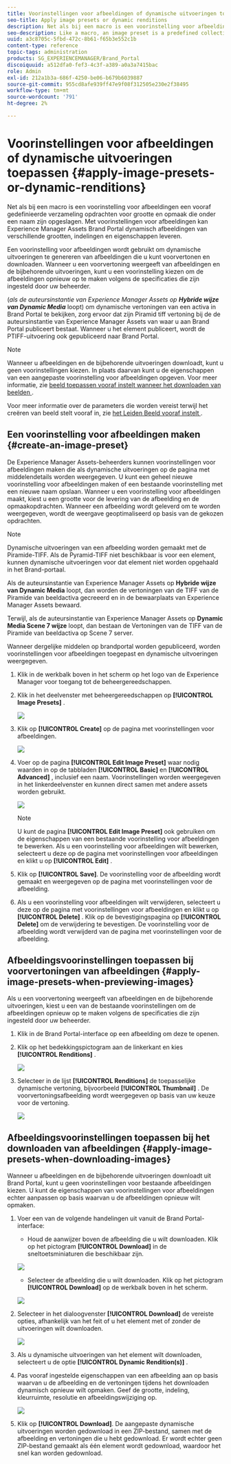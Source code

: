 ```yaml
---
title: Voorinstellingen voor afbeeldingen of dynamische uitvoeringen toepassen
seo-title: Apply image presets or dynamic renditions
description: Net als bij een macro is een voorinstelling voor afbeeldingen een vooraf gedefinieerde verzameling opdrachten voor grootte en opmaak die onder een naam zijn opgeslagen. Met voorinstellingen voor afbeeldingen kan Experience Manager Assets Brand Portal dynamisch afbeeldingen van verschillende grootten, indelingen en eigenschappen leveren.
seo-description: Like a macro, an image preset is a predefined collection of sizing and formatting commands saved under a name. Image presets enable Experience Manager Assets Brand Portal to dynamically deliver images of different sizes, formats, and properties.
uuid: a3c8705c-5fbd-472c-8b61-f65b3e552c1b
content-type: reference
topic-tags: administration
products: SG_EXPERIENCEMANAGER/Brand_Portal
discoiquuid: a512dfa0-fef3-4c3f-a389-a0a3a7415bac
role: Admin
exl-id: 212a1b3a-686f-4250-be06-b679b6039887
source-git-commit: 955cd8afe939ff47e9f08f312505e230e2f38495
workflow-type: tm+mt
source-wordcount: '791'
ht-degree: 2%

---
```


# Voorinstellingen voor afbeeldingen of dynamische uitvoeringen toepassen {#apply-image-presets-or-dynamic-renditions}

Net als bij een macro is een voorinstelling voor afbeeldingen een vooraf gedefinieerde verzameling opdrachten voor grootte en opmaak die onder een naam zijn opgeslagen. Met voorinstellingen voor afbeeldingen kan Experience Manager Assets Brand Portal dynamisch afbeeldingen van verschillende grootten, indelingen en eigenschappen leveren.

Een voorinstelling voor afbeeldingen wordt gebruikt om dynamische uitvoeringen te genereren van afbeeldingen die u kunt voorvertonen en downloaden. Wanneer u een voorvertoning weergeeft van afbeeldingen en de bijbehorende uitvoeringen, kunt u een voorinstelling kiezen om de afbeeldingen opnieuw op te maken volgens de specificaties die zijn ingesteld door uw beheerder.

(*als de auteursinstantie van Experience Manager Assets op **Hybride wijze van Dynamic Media*** loopt) om dynamische vertoningen van een activa in Brand Portal te bekijken, zorg ervoor dat zijn Piramid tiff vertoning bij de de auteursinstantie van Experience Manager Assets van waar u aan Brand Portal publiceert bestaat. Wanneer u het element publiceert, wordt de PTIFF-uitvoering ook gepubliceerd naar Brand Portal.

>[!NOTE]
>
>Wanneer u afbeeldingen en de bijbehorende uitvoeringen downloadt, kunt u geen voorinstellingen kiezen. In plaats daarvan kunt u de eigenschappen van een aangepaste voorinstelling voor afbeeldingen opgeven. Voor meer informatie, zie [ beeld toepassen vooraf instelt wanneer het downloaden van beelden ](../using/brand-portal-image-presets.md#main-pars-text-1403412644).


Voor meer informatie over de parameters die worden vereist terwijl het creëren van beeld stelt vooraf in, zie [ het Leiden Beeld vooraf instelt ](../using/brand-portal-image-presets.md).

## Een voorinstelling voor afbeeldingen maken {#create-an-image-preset}

De Experience Manager Assets-beheerders kunnen voorinstellingen voor afbeeldingen maken die als dynamische uitvoeringen op de pagina met middelendetails worden weergegeven. U kunt een geheel nieuwe voorinstelling voor afbeeldingen maken of een bestaande voorinstelling met een nieuwe naam opslaan. Wanneer u een voorinstelling voor afbeeldingen maakt, kiest u een grootte voor de levering van de afbeelding en de opmaakopdrachten. Wanneer een afbeelding wordt geleverd om te worden weergegeven, wordt de weergave geoptimaliseerd op basis van de gekozen opdrachten.

>[!NOTE]
>
>Dynamische uitvoeringen van een afbeelding worden gemaakt met de Piramide-TIFF. Als de Pyramid-TIFF niet beschikbaar is voor een element, kunnen dynamische uitvoeringen voor dat element niet worden opgehaald in het Brand-portaal.
>
>Als de auteursinstantie van Experience Manager Assets op **Hybride wijze van Dynamic Media** loopt, dan worden de vertoningen van de TIFF van de Piramide van beeldactiva gecreeerd en in de bewaarplaats van Experience Manager Assets bewaard.
>
>Terwijl, als de auteursinstantie van Experience Manager Assets op **Dynamic Media Scene 7 wijze** loopt, dan bestaan de Vertoningen van de TIFF van de Piramide van beeldactiva op Scene 7 server.
>
>Wanneer dergelijke middelen op brandportal worden gepubliceerd, worden voorinstellingen voor afbeeldingen toegepast en dynamische uitvoeringen weergegeven.


1. Klik in de werkbalk boven in het scherm op het logo van de Experience Manager voor toegang tot de beheergereedschappen.

1. Klik in het deelvenster met beheergereedschappen op **[!UICONTROL Image Presets]** .

   ![](assets/admin-tools-panel-4.png)

1. Klik op **[!UICONTROL Create]** op de pagina met voorinstellingen voor afbeeldingen.

   ![](assets/image_preset_homepage.png)

1. Voer op de pagina **[!UICONTROL Edit Image Preset]** waar nodig waarden in op de tabbladen **[!UICONTROL Basic]** en **[!UICONTROL Advanced]** , inclusief een naam. Voorinstellingen worden weergegeven in het linkerdeelvenster en kunnen direct samen met andere assets worden gebruikt.

   ![](assets/image_preset_create.png)

   >[!NOTE]
   >
   >U kunt de pagina **[!UICONTROL Edit Image Preset]** ook gebruiken om de eigenschappen van een bestaande voorinstelling voor afbeeldingen te bewerken. Als u een voorinstelling voor afbeeldingen wilt bewerken, selecteert u deze op de pagina met voorinstellingen voor afbeeldingen en klikt u op **[!UICONTROL Edit]** .

1. Klik op **[!UICONTROL Save]**. De voorinstelling voor de afbeelding wordt gemaakt en weergegeven op de pagina met voorinstellingen voor de afbeelding.
1. Als u een voorinstelling voor afbeeldingen wilt verwijderen, selecteert u deze op de pagina met voorinstellingen voor afbeeldingen en klikt u op **[!UICONTROL Delete]** . Klik op de bevestigingspagina op **[!UICONTROL Delete]** om de verwijdering te bevestigen. De voorinstelling voor de afbeelding wordt verwijderd van de pagina met voorinstellingen voor de afbeelding.

## Afbeeldingsvoorinstellingen toepassen bij voorvertoningen van afbeeldingen  {#apply-image-presets-when-previewing-images}

Als u een voorvertoning weergeeft van afbeeldingen en de bijbehorende uitvoeringen, kiest u een van de bestaande voorinstellingen om de afbeeldingen opnieuw op te maken volgens de specificaties die zijn ingesteld door uw beheerder.

1. Klik in de Brand Portal-interface op een afbeelding om deze te openen.
1. Klik op het bedekkingspictogram aan de linkerkant en kies **[!UICONTROL Renditions]** .

   ![](assets/image-preset-previewrenditions.png)

1. Selecteer in de lijst **[!UICONTROL Renditions]** de toepasselijke dynamische vertoning, bijvoorbeeld **[!UICONTROL Thumbnail]** . De voorvertoningsafbeelding wordt weergegeven op basis van uw keuze voor de vertoning.

   ![](assets/image-preset-previewrenditionthumbnail.png)

## Afbeeldingsvoorinstellingen toepassen bij het downloaden van afbeeldingen {#apply-image-presets-when-downloading-images}

Wanneer u afbeeldingen en de bijbehorende uitvoeringen downloadt uit Brand Portal, kunt u geen voorinstellingen voor bestaande afbeeldingen kiezen. U kunt de eigenschappen van voorinstellingen voor afbeeldingen echter aanpassen op basis waarvan u de afbeeldingen opnieuw wilt opmaken.

1. Voer een van de volgende handelingen uit vanuit de Brand Portal-interface:

   * Houd de aanwijzer boven de afbeelding die u wilt downloaden. Klik op het pictogram **[!UICONTROL Download]** in de sneltoetsminiaturen die beschikbaar zijn.

   ![](assets/downloadsingleasset.png)

   * Selecteer de afbeelding die u wilt downloaden. Klik op het pictogram **[!UICONTROL Download]** op de werkbalk boven in het scherm.

   ![](assets/downloadassets.png)

1. Selecteer in het dialoogvenster **[!UICONTROL Download]** de vereiste opties, afhankelijk van het feit of u het element met of zonder de uitvoeringen wilt downloaden.

   ![](assets/donload-assets-dialog.png)

1. Als u dynamische uitvoeringen van het element wilt downloaden, selecteert u de optie **[!UICONTROL Dynamic Rendition(s)]** .
1. Pas vooraf ingestelde eigenschappen van een afbeelding aan op basis waarvan u de afbeelding en de vertoningen tijdens het downloaden dynamisch opnieuw wilt opmaken. Geef de grootte, indeling, kleurruimte, resolutie en afbeeldingswijziging op.

   ![](assets/dynamicrenditions.png)

1. Klik op **[!UICONTROL Download]**. De aangepaste dynamische uitvoeringen worden gedownload in een ZIP-bestand, samen met de afbeelding en vertoningen die u hebt gedownload. Er wordt echter geen ZIP-bestand gemaakt als één element wordt gedownload, waardoor het snel kan worden gedownload.
